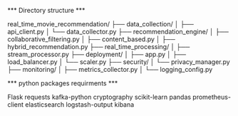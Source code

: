 *** Directory structure ***

real_time_movie_recommendation/
├── data_collection/
│   ├── api_client.py
│   └── data_collector.py
├── recommendation_engine/
│   ├── collaborative_filtering.py
│   ├── content_based.py
│   ├── hybrid_recommendation.py
├── real_time_processing/
│   ├── stream_processor.py
├── deployment/
│   ├── app.py
│   ├── load_balancer.py
│   └── scaler.py
├── security/
│   └── privacy_manager.py
├── monitoring/
│   ├── metrics_collector.py
│   └── logging_config.py

*** python packages requirments ***

Flask
requests
kafka-python
cryptography
scikit-learn
pandas
prometheus-client
elasticsearch
logstash-output
kibana

